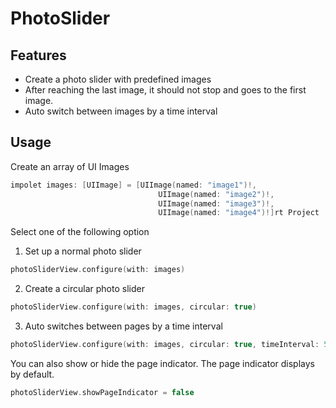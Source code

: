 # PhotoSlider

## Features
- Create a photo slider with predefined images
- After reaching the last image, it should not stop and goes to the first image.
- Auto switch between images by a time interval

## Usage
Create an array of UI Images
```swift
impolet images: [UIImage] = [UIImage(named: "image1")!,
                                 UIImage(named: "image2")!,
                                 UIImage(named: "image3")!,
                                 UIImage(named: "image4")!]rt Project
```

Select one of the following option
1. Set up a normal photo slider
```swift
photoSliderView.configure(with: images)
```
2. Create a circular photo slider
```swift
photoSliderView.configure(with: images, circular: true)
```
3. Auto switches between pages by a time interval
```swift
photoSliderView.configure(with: images, circular: true, timeInterval: 5)
```

You can also show or hide the page indicator. The page indicator displays by default.
```swift
photoSliderView.showPageIndicator = false
```

